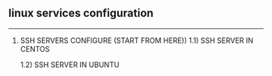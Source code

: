 ## linux services configuration
--------------------------------

1) SSH SERVERS CONFIGURE (START FROM HERE))
    1.1) SSH SERVER IN CENTOS

    1.2) SSH SERVER IN UBUNTU


